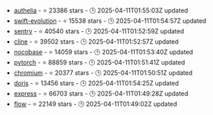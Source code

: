 - [authelia](https://github.com/authelia/authelia) - ⭐ 23386 stars - 🕒 2025-04-11T01:55:03Z updated
- [swift-evolution](https://github.com/swiftlang/swift-evolution) - ⭐ 15538 stars - 🕒 2025-04-11T01:54:57Z updated
- [sentry](https://github.com/getsentry/sentry) - ⭐ 40540 stars - 🕒 2025-04-11T01:52:59Z updated
- [cline](https://github.com/cline/cline) - ⭐ 39502 stars - 🕒 2025-04-11T01:52:57Z updated
- [nocobase](https://github.com/nocobase/nocobase) - ⭐ 14059 stars - 🕒 2025-04-11T01:53:40Z updated
- [pytorch](https://github.com/pytorch/pytorch) - ⭐ 88859 stars - 🕒 2025-04-11T01:51:41Z updated
- [chromium](https://github.com/chromium/chromium) - ⭐ 20377 stars - 🕒 2025-04-11T01:50:51Z updated
- [doris](https://github.com/apache/doris) - ⭐ 13456 stars - 🕒 2025-04-11T01:54:25Z updated
- [express](https://github.com/expressjs/express) - ⭐ 66703 stars - 🕒 2025-04-11T01:49:28Z updated
- [flow](https://github.com/facebook/flow) - ⭐ 22149 stars - 🕒 2025-04-11T01:49:02Z updated
